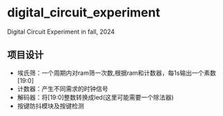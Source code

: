 # digital_circuit_experiment
Digital Circuit Experiment in fall, 2024

## 项目设计

- 埃氏筛：一个周期内对ram筛一次数,根据ram和计数器，每1s输出一个素数[19:0]
- 计数器：产生不同需求的时钟信号
- 解码器：将[19:0]整数转换成led(这里可能需要一个除法器)
- 按键防抖模块及按键检测


